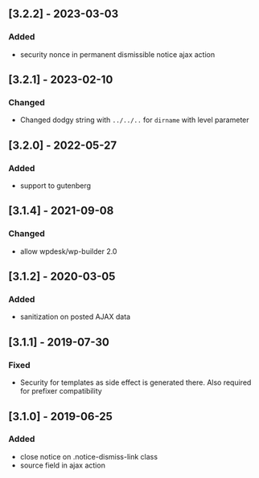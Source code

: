 ## [3.2.2] - 2023-03-03
### Added
- security nonce in permanent dismissible notice ajax action

## [3.2.1] - 2023-02-10
### Changed
- Changed dodgy string with `../../..` for `dirname` with level parameter

## [3.2.0] - 2022-05-27
### Added 
- support to gutenberg 

## [3.1.4] - 2021-09-08
### Changed
- allow wpdesk/wp-builder 2.0

## [3.1.2] - 2020-03-05
### Added
- sanitization on posted AJAX data

## [3.1.1] - 2019-07-30
### Fixed
- Security for templates as side effect is generated there. Also required for prefixer compatibility

## [3.1.0] - 2019-06-25
### Added
- close notice on .notice-dismiss-link class
- source field in ajax action
